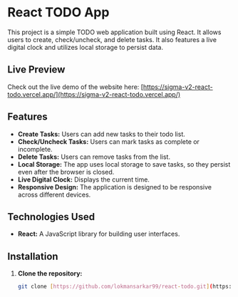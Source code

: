 # React TODO App

This project is a simple TODO web application built using React. It allows users to create, check/uncheck, and delete tasks.  It also features a live digital clock and utilizes local storage to persist data.

## Live Preview

Check out the live demo of the website here: [https://sigma-v2-react-todo.vercel.app/](https://sigma-v2-react-todo.vercel.app/)

## Features

* **Create Tasks:** Users can add new tasks to their todo list.
* **Check/Uncheck Tasks:** Users can mark tasks as complete or incomplete.
* **Delete Tasks:** Users can remove tasks from the list.
* **Local Storage:**  The app uses local storage to save tasks, so they persist even after the browser is closed.
* **Live Digital Clock:** Displays the current time.
* **Responsive Design:**  The application is designed to be responsive across different devices.

## Technologies Used

* **React:** A JavaScript library for building user interfaces.

## Installation

1. **Clone the repository:**
   ```bash
   git clone [https://github.com/lokmansarkar99/react-todo.git](https://www.google.com/search?q=https://github.com/lokmansarkar99/react-todo.git)
